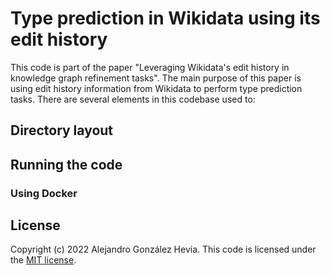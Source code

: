 # Type prediction in Wikidata using its edit history
This code is part of the paper "Leveraging Wikidata's edit history in knowledge graph refinement tasks". The main purpose of this paper is using edit history information from Wikidata to perform type prediction tasks. There are several elements in this codebase used to:

## Directory layout


## Running the code
### 

### Using Docker


## License
Copyright (c) 2022 Alejandro González Hevia. This code is licensed under the [MIT license](LICENSE).